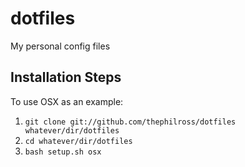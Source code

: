 dotfiles
=========

My personal config files

## Installation Steps

To use OSX as an example:

  1. `git clone git://github.com/thephilross/dotfiles whatever/dir/dotfiles`
  2. `cd whatever/dir/dotfiles`
  4. `bash setup.sh osx`
